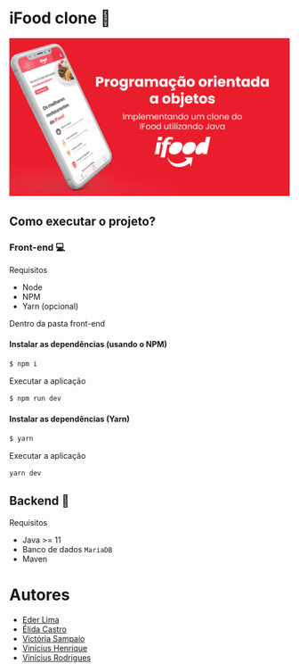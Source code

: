 # iFood clone 📱

![image](./main.png)

## Como executar o projeto?

### Front-end 💻

Requisitos

- Node
- NPM
- Yarn (opcional)

Dentro da pasta front-end

#### Instalar as dependências (usando o NPM)

```sh
$ npm i
```

Executar a aplicação

```sh
$ npm run dev
```

#### Instalar as dependências (Yarn)

```sh
$ yarn
```

Executar a aplicação

```sh
yarn dev
```

## Backend 🎲

Requisitos

- Java >= 11
- Banco de dados `MariaDB`
- Maven

# Autores

- [Eder Lima](https://github.com/Nxrth-x)
- [Élida Castro](https://github.com/elidacastro)
- [Victória Sampaio](https://github.com/Suzuyay)
- [Vinícius Henrique](https://github.com/indiano-jpg)
- [Vinícius Rodrigues](https://github.com/viniccin)
